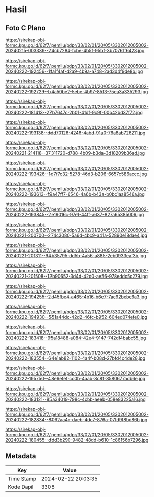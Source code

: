 # Hasil

## Foto C Plano

https://sirekap-obj-formc.kpu.go.id/62f7/pemilu/pdpr/33/02/01/20/05/3302012005002-20240215-003339--24cb7284-fcbe-4b5f-95bf-3b70761f6423.jpg

https://sirekap-obj-formc.kpu.go.id/62f7/pemilu/pdpr/33/02/01/20/05/3302012005002-20240222-192456--1fa1f4af-d2a9-4b9a-a748-2ad3d4f9de8b.jpg

https://sirekap-obj-formc.kpu.go.id/62f7/pemilu/pdpr/33/02/01/20/05/3302012005002-20240222-192729--b4a50be2-5ebe-4b97-85f3-75ea3a335293.jpg

https://sirekap-obj-formc.kpu.go.id/62f7/pemilu/pdpr/33/02/01/20/05/3302012005002-20240222-181413--27b7647c-2b01-41df-9c9f-00b42bd37f72.jpg

https://sirekap-obj-formc.kpu.go.id/62f7/pemilu/pdpr/33/02/01/20/05/3302012005002-20240222-193138--ddd70126-4246-4abd-91a0-76a8ab726211.jpg

https://sirekap-obj-formc.kpu.go.id/62f7/pemilu/pdpr/33/02/01/20/05/3302012005002-20240221-214118--37311720-d788-4b09-b3da-3d18209b36ad.jpg

https://sirekap-obj-formc.kpu.go.id/62f7/pemilu/pdpr/33/02/01/20/05/3302012005002-20240222-193426--1d7f7c32-5278-46d3-b206-6657c586accc.jpg

https://sirekap-obj-formc.kpu.go.id/62f7/pemilu/pdpr/33/02/01/20/05/3302012005002-20240222-193613--f9a47ff7-6546-4a6b-b43a-b0bc1aa8546a.jpg

https://sirekap-obj-formc.kpu.go.id/62f7/pemilu/pdpr/33/02/01/20/05/3302012005002-20240222-193845--2e19016c-97e1-44ff-a637-827a65385006.jpg

https://sirekap-obj-formc.kpu.go.id/62f7/pemilu/pdpr/33/02/01/20/05/3302012005002-20240221-200700--274c3080-5a6d-4bc9-a41a-52890e18dae4.jpg

https://sirekap-obj-formc.kpu.go.id/62f7/pemilu/pdpr/33/02/01/20/05/3302012005002-20240221-201311--94b35795-dd5b-4a56-a885-2eb0933eaf3b.jpg

https://sirekap-obj-formc.kpu.go.id/62f7/pemilu/pdpr/33/02/01/20/05/3302012005002-20240221-201508--12b90652-3d4d-42d0-ae56-978eddc5c279.jpg

https://sirekap-obj-formc.kpu.go.id/62f7/pemilu/pdpr/33/02/01/20/05/3302012005002-20240222-194255--2d45fbe4-a465-4b16-b6e7-7ac92bebe6a3.jpg

https://sirekap-obj-formc.kpu.go.id/62f7/pemilu/pdpr/33/02/01/20/05/3302012005002-20240222-194930--551a44dc-42d2-46fc-b952-604ed074efe0.jpg

https://sirekap-obj-formc.kpu.go.id/62f7/pemilu/pdpr/33/02/01/20/05/3302012005002-20240222-183418--95a18488-a084-42e4-9147-742df4babc55.jpg

https://sirekap-obj-formc.kpu.go.id/62f7/pemilu/pdpr/33/02/01/20/05/3302012005002-20240222-183554--64e1ab82-1102-4a4f-b08d-27bfd4c4de28.jpg

https://sirekap-obj-formc.kpu.go.id/62f7/pemilu/pdpr/33/02/01/20/05/3302012005002-20240222-195750--48e6efef-cc0b-4aab-8c8f-8580677adb6e.jpg

https://sirekap-obj-formc.kpu.go.id/62f7/pemilu/pdpr/33/02/01/20/05/3302012005002-20240222-183121--85a34019-798c-4cbb-aeeb-058e83225a16.jpg

https://sirekap-obj-formc.kpu.go.id/62f7/pemilu/pdpr/33/02/01/20/05/3302012005002-20240222-182834--8062aa4c-daeb-4dc7-876a-07fd9f8bd86b.jpg

https://sirekap-obj-formc.kpu.go.id/62f7/pemilu/pdpr/33/02/01/20/05/3302012005002-20240222-180455--ddd3b290-9482-48dd-b610-1c86156b7296.jpg


## Metadata

| Key        | Value               |
| ---------- | ------------------- |
| Time Stamp | 2024-02-22 20:03:35 |
| Kode Dapil | 3308                |



